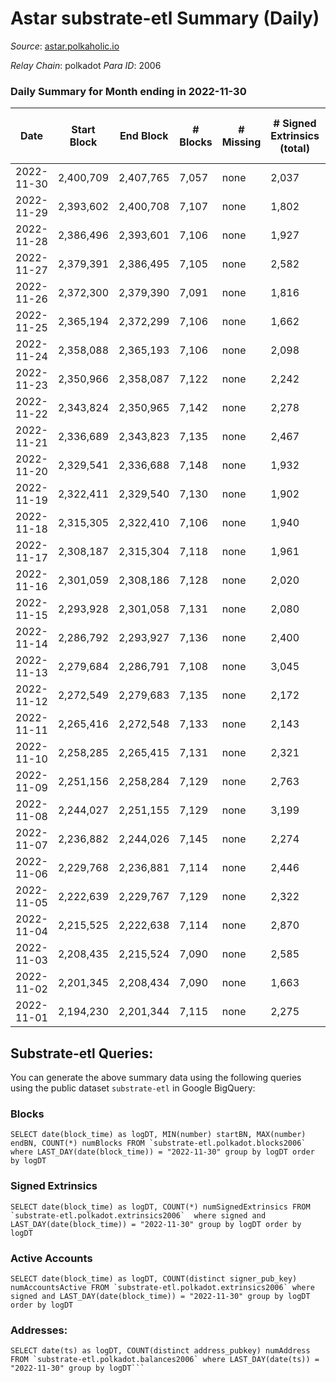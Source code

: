# Astar substrate-etl Summary (Daily)

_Source_: [astar.polkaholic.io](https://astar.polkaholic.io)

*Relay Chain*: polkadot
*Para ID*: 2006



### Daily Summary for Month ending in 2022-11-30


| Date | Start Block | End Block | # Blocks | # Missing | # Signed Extrinsics (total) | # Active Accounts | # Addresses with Balances | # Events | # Transfers | # XCM Transfers In | # XCM Transfers Out |
| ---- | ----------- | --------- | -------- | --------- | --------------------------- | ----------------- | ------------------------- | -------- | ----------- | ------------------ | ------------------- |
| 2022-11-30 | 2,400,709 | 2,407,765 | 7,057 | none  | 2,037 | 868 | 483,513 | 598,182 | 10,791 ($1,070,647.44) | 20 ($24,458.40) | 9 ($15,642.17) |
| 2022-11-29 | 2,393,602 | 2,400,708 | 7,107 | none  | 1,802 | 877 | 483,027 | 587,301 | 10,110 ($1,385,790.97) | 17 ($3,901.94) | 2 ($112.61) |
| 2022-11-28 | 2,386,496 | 2,393,601 | 7,106 | none  | 1,927 | 928 | 482,696 | 596,414 | 10,502 ($2,341,765.63) | 17 ($2,576.66) | 3 ($41.07) |
| 2022-11-27 | 2,379,391 | 2,386,495 | 7,105 | none  | 2,582 | 960 | 482,323 | 598,511 | 11,413 ($1,515,609.12) | 38 ($5,388.05) | 4 ($0.96) |
| 2022-11-26 | 2,372,300 | 2,379,390 | 7,091 | none  | 1,816 | 880 | 481,007 | 630,477 | 11,197 ($1,555,025.96) | 29 ($15,614.35) | 2 ($256.64) |
| 2022-11-25 | 2,365,194 | 2,372,299 | 7,106 | none  | 1,662 | 780 | 480,901 | 478,498 | 9,752 ($1,043,631.90) | 15 ($3,057.71) | 4 ($1.68) |
| 2022-11-24 | 2,358,088 | 2,365,193 | 7,106 | none  | 2,098 | 846 | 480,711 | 436,340 | 10,472 ($1,458,519.26) | 33 ($3,643.40) | 1 (-) |
| 2022-11-23 | 2,350,966 | 2,358,087 | 7,122 | none  | 2,242 | 929 | 480,369 | 457,201 | 11,942 ($2,084,145.44) | 53 ($12,848.80) | 2 ($7.74) |
| 2022-11-22 | 2,343,824 | 2,350,965 | 7,142 | none  | 2,278 | 966 |  | 451,408 | 10,450 ($1,963,911.21) | 26 ($9,674.85) | 1 (-) |
| 2022-11-21 | 2,336,689 | 2,343,823 | 7,135 | none  | 2,467 | 1,139 | 480,036 | 490,292 | 13,713 ($2,436,255.14) | 54 ($29,030.02) | 6 ($128.33) |
| 2022-11-20 | 2,329,541 | 2,336,688 | 7,148 | none  | 1,932 | 890 |  | 407,631 | 9,301 ($536,778.34) | 13 ($2,159.99) | 2 ($79.48) |
| 2022-11-19 | 2,322,411 | 2,329,540 | 7,130 | none  | 1,902 | 886 |  | 409,942 | 9,160 ($590,337.19) | 16 ($3,174.57) | 2 ($1.88) |
| 2022-11-18 | 2,315,305 | 2,322,410 | 7,106 | none  | 1,940 | 873 |  | 420,636 | 9,122 ($764,792.12) | 10 ($3,075.38) | 3 ($38.90) |
| 2022-11-17 | 2,308,187 | 2,315,304 | 7,118 | none  | 1,961 | 842 |  | 412,560 | 9,292 ($3,840,421.62) | 25 ($3,774.65) | 3 ($392.89) |
| 2022-11-16 | 2,301,059 | 2,308,186 | 7,128 | none  | 2,020 | 873 |  | 443,345 | 10,826 ($3,928,666.39) | 21 ($1,070.84) | 3 ($0.15) |
| 2022-11-15 | 2,293,928 | 2,301,058 | 7,131 | none  | 2,080 | 959 | 478,765 | 468,798 | 11,055 ($4,386,533.29) | 31 ($7,480.88) | 2 ($65.54) |
| 2022-11-14 | 2,286,792 | 2,293,927 | 7,136 | none  | 2,400 | 1,073 |  | 503,196 | 13,121 ($2,029,647.09) | 30 ($26,816.58) | 4 ($0.28) |
| 2022-11-13 | 2,279,684 | 2,286,791 | 7,108 | none  | 3,045 | 1,274 |  | 512,690 | 13,401 ($3,472,216.22) | 42 ($12,118.01) | 6 ($208.70) |
| 2022-11-12 | 2,272,549 | 2,279,683 | 7,135 | none  | 2,172 | 886 |  | 488,004 | 11,925 ($1,728,385.75) | 43 ($96,488.01) | 3 ($25,486.58) |
| 2022-11-11 | 2,265,416 | 2,272,548 | 7,133 | none  | 2,143 | 849 | 476,681 | 527,075 | 13,284 ($4,190,752.28) | 41 ($31,678.37) | 3 ($0.002) |
| 2022-11-10 | 2,258,285 | 2,265,415 | 7,131 | none  | 2,321 | 938 |  | 594,644 | 14,213 ($3,057,173.63) | 50 ($67,462.81) | 2 ($13.64) |
| 2022-11-09 | 2,251,156 | 2,258,284 | 7,129 | none  | 2,763 | 1,150 |  | 667,813 | 16,872 ($7,824,680.21) | 46 ($28,458.24) | 7 ($3,919.08) |
| 2022-11-08 | 2,244,027 | 2,251,155 | 7,129 | none  | 3,199 | 1,136 |  | 692,854 | 18,432 ($6,758,949.48) | 66 ($53,061.53) | 44 ($36,672.43) |
| 2022-11-07 | 2,236,882 | 2,244,026 | 7,145 | none  | 2,274 | 1,015 |  | 560,554 | 12,794 ($2,572,671.47) | 26 ($8,258.58) | 26 ($36,006.75) |
| 2022-11-06 | 2,229,768 | 2,236,881 | 7,114 | none  | 2,446 | 1,040 |  | 598,694 | 12,589 ($3,119,975.55) | 17 ($20,062.80) | 15 ($18,989.34) |
| 2022-11-05 | 2,222,639 | 2,229,767 | 7,129 | none  | 2,322 | 979 |  | 550,531 | 12,022 ($2,472,091.66) | 15 ($11,954.61) | 18 ($8,031.44) |
| 2022-11-04 | 2,215,525 | 2,222,638 | 7,114 | none  | 2,870 | 1,124 | 474,374 | 604,520 | 14,353 ($7,229,399.89) | 34 ($18,020.13) | 40 ($48,022.86) |
| 2022-11-03 | 2,208,435 | 2,215,524 | 7,090 | none  | 2,585 | 1,096 | 474,063 | 565,288 | 13,392 ($2,970,850.15) | 77 ($51,210.53) | 36 ($36,264.20) |
| 2022-11-02 | 2,201,345 | 2,208,434 | 7,090 | none  | 1,663 | 844 |  | 456,428 | 11,145 ($1,428,399.13) | 23 ($7,079.04) | 30 ($10,305.63) |
| 2022-11-01 | 2,194,230 | 2,201,344 | 7,115 | none  | 2,275 | 1,028 | 473,518 | 478,677 | 12,394 ($3,048,364.56) | 22 ($21,780.11) | 41 ($25,801.41) |

## Substrate-etl Queries:
You can generate the above summary data using the following queries using the public dataset `substrate-etl` in Google BigQuery:


### Blocks
```
SELECT date(block_time) as logDT, MIN(number) startBN, MAX(number) endBN, COUNT(*) numBlocks FROM `substrate-etl.polkadot.blocks2006`  where LAST_DAY(date(block_time)) = "2022-11-30" group by logDT order by logDT
```


### Signed Extrinsics
```
SELECT date(block_time) as logDT, COUNT(*) numSignedExtrinsics FROM `substrate-etl.polkadot.extrinsics2006`  where signed and LAST_DAY(date(block_time)) = "2022-11-30" group by logDT order by logDT
```


### Active Accounts
```
SELECT date(block_time) as logDT, COUNT(distinct signer_pub_key) numAccountsActive FROM `substrate-etl.polkadot.extrinsics2006` where signed and LAST_DAY(date(block_time)) = "2022-11-30" group by logDT order by logDT
```


### Addresses:
```
SELECT date(ts) as logDT, COUNT(distinct address_pubkey) numAddress FROM `substrate-etl.polkadot.balances2006` where LAST_DAY(date(ts)) = "2022-11-30" group by logDT```

